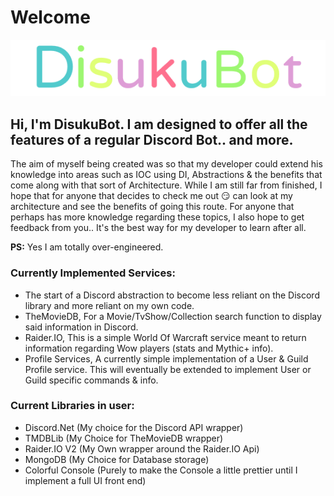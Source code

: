 # Welcome

![](https://raw.githubusercontent.com/DraxCodes/DisukuBot/master/docs/images/DisucuBotText.gif)

## Hi, I'm DisukuBot. I am designed to offer all the features of a regular Discord Bot.. and more.

The aim of myself being created was so that my developer could extend his knowledge into areas such as IOC using DI, Abstractions & the benefits that come along with that sort of Architecture. While I am still far from finished, I hope that for anyone that decides to check me out :smirk: can look at my architecture and see the benefits of going this route. For anyone that perhaps has more knowledge regarding these topics, I also hope to get feedback from you.. It's the best way for my developer to learn after all.

**PS:** Yes I am totally over-engineered.

### Currently Implemented Services:

* The start of a Discord abstraction to become less reliant on the Discord library and more reliant on my own code.
* TheMovieDB, For a Movie/TvShow/Collection search function to display said information in Discord.
* Raider.IO, This is a simple World Of Warcraft service meant to return information regarding Wow players \(stats and Mythic+ info\).
* Profile Services, A currently simple implementation of a User & Guild Profile service. This will eventually be extended to implement User or Guild specific commands & info.

### Current Libraries in user:

* Discord.Net \(My choice for the Discord API wrapper\)
* TMDBLib \(My Choice for TheMovieDB wrapper\)
* Raider.IO V2 \(My Own wrapper around the Raider.IO Api\)
* MongoDB \(My Choice for Database storage\)
* Colorful Console \(Purely to make the Console a little prettier until I implement a full UI front end\)

